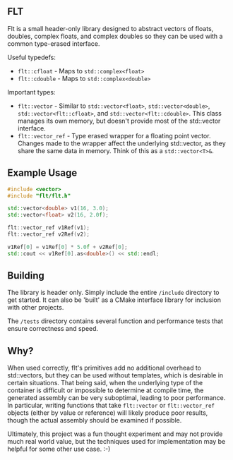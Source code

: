 ## FLT
Flt is a small header-only library designed to abstract vectors of floats,
doubles, complex floats, and complex doubles so they can be used with a common
type-erased interface.

Useful typedefs:
* `flt::cfloat`  - Maps to `std::complex<float>`
* `flt::cdouble` - Maps to `std::complex<double>`

Important types:
* `flt::vector` - Similar to `std::vector<float>`, `std::vector<double>`,
`std::vector<flt::cfloat>`, and `std::vector<flt::cdouble>`. This class manages
its own memory, but doesn't provide most of the std::vector interface.
* `flt::vector_ref` - Type erased wrapper for a floating point vector. Changes
made to the wrapper affect the underlying std::vector, as they share the same
data in memory. Think of this as a `std::vector<T>&`.

## Example Usage
```c++
#include <vector>
#include "flt/flt.h"

std::vector<double> v1(16, 3.0);
std::vector<float> v2(16, 2.0f);

flt::vector_ref v1Ref(v1);
flt::vector_ref v2Ref(v2);

v1Ref[0] = v1Ref[0] * 5.0f + v2Ref[0];
std::cout << v1Ref[0].as<double>() << std::endl;
```

## Building
The library is header only. Simply include the entire `/include` directory to
get started. It can also be 'built' as a CMake interface library for inclusion
with other projects.

The `/tests` directory contains several function and performance tests that
ensure correctness and speed.

## Why?
When used correctly, flt's primitives add no additional overhead to std::vectors,
but they can be used without templates, which is desirable in certain situations.
That being said, when the underlying type of the container is difficult or
impossible to determine at compile time, the generated assembly can be very
suboptimal, leading to poor performance. In particular, writing functions that
take `flt::vector` or `flt::vector_ref` objects (either by value or reference)
will likely produce poor results, though the actual assembly should be examined
if possible.

Ultimately, this project was a fun thought experiment and may not provide much
real world value, but the techniques used for implementation may be helpful for
some other use case. :-)
